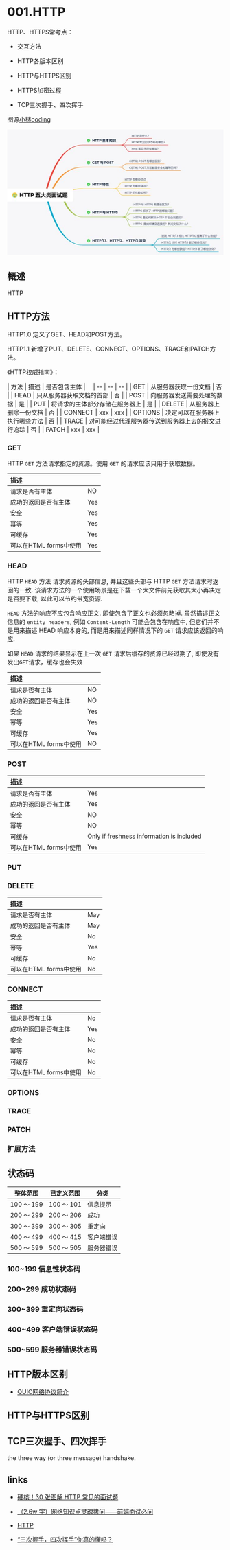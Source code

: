 # 001.HTTP

HTTP、HTTPS常考点：

- 交互方法

- HTTP各版本区别

- HTTP与HTTPS区别

- HTTPS加密过程

- TCP三次握手、四次挥手

图源[小林coding](https://zhuanlan.zhihu.com/p/112010468)

![http-001.jpg](../../images/http-001.jpg)

## 概述

HTTP

## HTTP方法

HTTP1.0 定义了GET、HEAD和POST方法。

HTTP1.1 新增了PUT、DELETE、CONNECT、OPTIONS、TRACE和PATCH方法。

《HTTP权威指南》：

| 方法 | 描述 | 是否包含主体 |　
| -- | -- | -- |
| GET | 从服务器获取一份文档 | 否 |
| HEAD | 只从服务器获取文档的首部 | 否 |
| POST | 向服务器发送需要处理的数据 | 是 |
| PUT | 将请求的主体部分存储在服务器上 | 是 |
| DELETE | 从服务器上删除一份文档 | 否 |
| CONNECT | xxx | xxx |
| OPTIONS | 决定可以在服务器上执行哪些方法 | 否 |
| TRACE | 对可能经过代理服务器传送到服务器上去的报文进行追踪 | 否 |
| PATCH | xxx | xxx |

### GET

HTTP `GET` 方法请求指定的资源。使用 `GET` 的请求应该只用于获取数据。

| 描述 |   |
| :-- | -- |
| 请求是否有主体 | NO |
| 成功的返回是否有主体 | Yes |
| 安全 | Yes |
| 幂等 | Yes |
| 可缓存 | Yes |
| 可以在HTML forms中使用 | Yes |

### HEAD

HTTP `HEAD` 方法 请求资源的头部信息, 并且这些头部与 HTTP `GET` 方法请求时返回的一致. 该请求方法的一个使用场景是在下载一个大文件前先获取其大小再决定是否要下载, 以此可以节约带宽资源.

`HEAD` 方法的响应不应包含响应正文. 即使包含了正文也必须忽略掉. 虽然描述正文信息的 `entity headers`, 例如 `Content-Length` 可能会包含在响应中, 但它们并不是用来描述 HEAD 响应本身的, 而是用来描述同样情况下的 `GET` 请求应该返回的响应.

如果 `HEAD` 请求的结果显示在上一次 `GET` 请求后缓存的资源已经过期了, 即使没有发出`GET`请求，缓存也会失效

| 描述 |   |
| :-- | -- |
| 请求是否有主体 | NO |
| 成功的返回是否有主体 | NO |
| 安全 | Yes |
| 幂等 | Yes |
| 可缓存 | Yes |
| 可以在HTML forms中使用 | NO |

### POST

| 描述 |   |
| :-- | -- |
| 请求是否有主体 | Yes |
| 成功的返回是否有主体 | Yes |
| 安全 | NO |
| 幂等 | NO |
| 可缓存 | Only if freshness information is included |
| 可以在HTML forms中使用 | Yes |

### PUT

### DELETE

| 描述 |   |
| :-- | -- |
| 请求是否有主体 | May |
| 成功的返回是否有主体 | May |
| 安全 | No |
| 幂等 | Yes |
| 可缓存 | No |
| 可以在HTML forms中使用 | No |

### CONNECT

| 描述 |   |
| :-- | -- |
| 请求是否有主体 | No |
| 成功的返回是否有主体 | Yes |
| 安全 | No |
| 幂等 | No |
| 可缓存 | No |
| 可以在HTML forms中使用 | No |

### OPTIONS

### TRACE

### PATCH

### 扩展方法

## 状态码

| 整体范围 | 已定义范围 | 分类 |
| -- | -- | -- |
| 100 ～ 199 | 100 ～ 101 | 信息提示 |
| 200 ～ 299 | 200 ～ 206 | 成功 |
| 300 ～ 399 | 300 ～ 305 | 重定向 |
| 400 ～ 499 | 400 ～ 415 | 客户端错误 |
| 500 ～ 599 | 500 ～ 505 | 服务器错误 |

### 100~199 信息性状态码

### 200~299 成功状态码

### 300~399 重定向状态码

### 400~499 客户端错误状态码

### 500~599 服务器错误状态码

## HTTP版本区别

- [QUIC网络协议简介](https://cloud.tencent.com/developer/article/1405624)

## HTTP与HTTPS区别

## TCP三次握手、四次挥手

the three way (or three message) handshake.

## links

- [硬核！30 张图解 HTTP 常见的面试题](https://zhuanlan.zhihu.com/p/112010468)

- [（2.6w 字）网络知识点灵魂拷问——前端面试必问](https://juejin.im/post/6864175613209640973)

- [HTTP](https://github.com/LiangJunrong/document-library/blob/master/%E7%B3%BB%E5%88%97-%E9%9D%A2%E8%AF%95%E8%B5%84%E6%96%99/%E8%AE%A1%E7%AE%97%E6%9C%BA%E7%BD%91%E7%BB%9C/HTTP.md)

- [“三次握手，四次挥手”你真的懂吗？](https://zhuanlan.zhihu.com/p/53374516)
